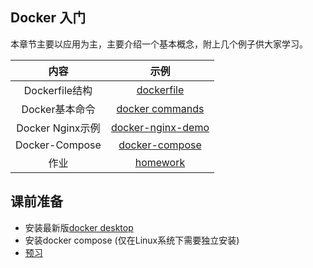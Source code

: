 ## Docker 入门

本章节主要以应用为主，主要介绍一个基本概念，附上几个例子供大家学习。

| 内容 | 示例 |
|:---:|:---:|
| Dockerfile结构 | [dockerfile](./docker-demos/docker-demo-dockerfile) |
| Docker基本命令 | [docker commands](./docker-demos/docker-demo-basics) |
| Docker Nginx示例 | [docker-nginx-demo](./docker-demos/docker-demo-nginx) |
| Docker-Compose | [docker-compose](./docker-demos/docker-compose) |
| 作业 | [homework](./docker-demos/homework) |


## 课前准备

- 安装最新版[docker desktop](https://www.docker.com/products/docker-desktop)
- 安装docker compose (仅在Linux系统下需要独立安装)
- [预习](https://docs.docker.com/get-started/)

